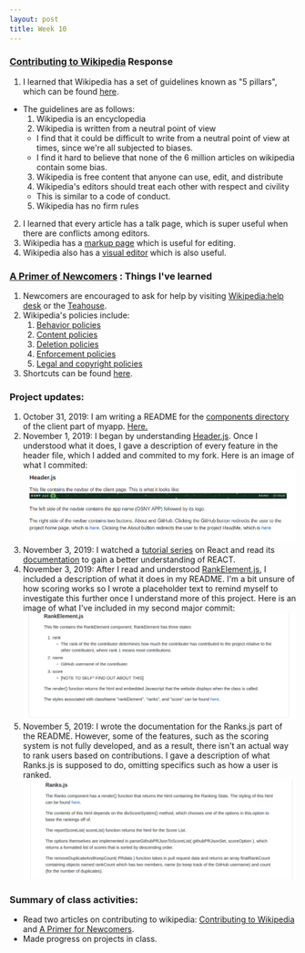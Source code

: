 ```yaml
---
layout: post
title: Week 10
---
```


### [Contributing to Wikipedia](https://en.wikipedia.org/wiki/Wikipedia:Contributing_to_Wikipedia#Getting_started) Response
1. I learned that Wikipedia has a set of guidelines known as "5 pillars", which can be found [here](https://en.wikipedia.org/wiki/Wikipedia:Five_pillars).
  * The guidelines are as follows:
    1. Wikipedia is an encyclopedia
    2. Wikipedia is written from a neutral point of view
      * I find that it could be difficult to write from a neutral point of view at times, since we're all subjected to biases. 
      * I find it hard to believe that none of the 6 million articles on wikipedia contain some bias.
    3. Wikipedia is free content that anyone can use, edit, and distribute
    4. Wikipedia's editors should treat each other with respect and civility
      * This is similar to a code of conduct. 
    5. Wikipedia has no firm rules
 2. I learned that every article has a talk page, which is super useful when there are conflicts among editors.    
 3. Wikipedia has a [markup page](https://en.wikipedia.org/wiki/Help:Wikitext) which is useful for editing.
 4. Wikipedia also has a [visual editor](https://en.wikipedia.org/wiki/Wikipedia:VisualEditor) which is also useful. 
 
 ### [A Primer of Newcomers](https://en.wikipedia.org/wiki/Wikipedia:A_primer_for_newcomers) : Things I've learned
 1. Newcomers are encouraged to ask for help by visiting [Wikipedia:help desk](https://en.wikipedia.org/wiki/Wikipedia:Help_desk) or the [Teahouse](https://en.wikipedia.org/wiki/Wikipedia:Teahouse). 
 2. Wikipedia's policies include:
    1. [Behavior policies](https://en.wikipedia.org/wiki/Wikipedia:List_of_policies#Conduct)
    2. [Content policies](https://en.wikipedia.org/wiki/Wikipedia:List_of_policies#Content)
    3. [Deletion policies](https://en.wikipedia.org/wiki/Wikipedia:List_of_policies#Deletion)
    4. [Enforcement policies](https://en.wikipedia.org/wiki/Wikipedia:List_of_policies#Enforcement)
    5. [Legal and copyright policies](https://en.wikipedia.org/wiki/Wikipedia:List_of_policies#Legal)
 3. Shortcuts can be found [here](https://en.wikipedia.org/wiki/Wikipedia:Shortcut_directory).
 
 ### Project updates:
1. October 31, 2019: I am writing a README for the [components directory](https://github.com/opensource-ny/OpenSource-NY/tree/master/myapp/client/src) of the client part of myapp. [Here.](https://github.com/darrenzhang2000/OpenSource-NY/blob/master/myapp/client/src/Components/README.md)
2. November 1, 2019: I began by understanding [Header.js](https://github.com/opensource-ny/OpenSource-NY/blob/master/myapp/client/src/Components/Header.js). Once I understood what it does, I gave a description of every feature in the header file, which I added and commited to my fork. Here is an image of what I commited:
![First commit](https://github.com/darrenzhang2000/images/blob/master/Screenshot%20from%202019-11-02%2013-11-52.png)
3. November 3, 2019: I watched a [tutorial series](https://www.youtube.com/watch?v=-AbaV3nrw6E&list=PL6gx4Cwl9DGBuKtLgPR_zWYnrwv-JllpA) on React and read its [documentation](https://reactjs.org/docs/getting-started.html) to gain a better understanding of REACT.
4. November 3, 2019: After I read and understood [RankElement.js](https://github.com/opensource-ny/OpenSource-NY/blob/master/myapp/client/src/Components/RankElement.js), I included a description of what it does in my README. I'm a bit unsure of how scoring works so I wrote a placeholder text to remind myself to investigate this further once I understand more of this project. Here is an image of what I've included in my second major commit:
![Second commit](https://github.com/darrenzhang2000/images/blob/master/Screenshot%20from%202019-11-03%2017-53-44.png)
5. November 5, 2019: I wrote the documentation for the Ranks.js part of the README. However, some of the features, such as the scoring system is not fully developed, and as a result, there isn't an actual way to rank users based on contributions. I gave a description of what Ranks.js is supposed to do, omitting specifics such as how a user is ranked. 
![ranks.js image](https://github.com/darrenzhang2000/images/blob/master/Screenshot%20from%202019-11-05%2021-07-36.png)

### Summary of class activities:
* Read two articles on contributing to wikipedia: [Contributing to Wikipedia](https://en.wikipedia.org/wiki/Wikipedia:Contributing_to_Wikipedia#Getting_started) and [A Primer for Newcomers](https://en.wikipedia.org/wiki/Wikipedia:A_primer_for_newcomers). 
* Made progress on projects in class. 
